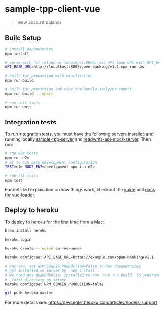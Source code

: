 # sample-tpp-client-vue

> View account balance

## Build Setup

``` bash
# install dependencies
npm install

# serve with hot reload at localhost:8080, set API base URL with API_BASE_URL
API_BASE_URL=http://localhost:8003/open-banking/v1.1 npm run dev

# build for production with minification
npm run build

# build for production and view the bundle analyzer report
npm run build --report

# run unit tests
npm run unit
```

## Integration tests

To run integration tests, you must have the following servers
installed and running locally [sample-tpp-server](https://github.com/OpenBankingUK/sample-tpp-server) and
[readwrite-api-mock-server](https://github.com/OpenBankingUK/readwrite-api-mock-server). Then run:

```bash
# run e2e tests
npm run e2e
# or to run with development configuration
TEST=e2e NODE_ENV=development npm run e2e

# run all tests
npm test
```

For detailed explanation on how things work, checkout the [guide](http://vuejs-templates.github.io/webpack/) and [docs for vue-loader](http://vuejs.github.io/vue-loader).

## Deploy to heroku

To deploy to heroku for the first time from a Mac:

```sh
brew install heroku

heroku login

heroku create --region eu <newname>

heroku config:set API_BASE_URL=https://example.com/open-banking/v1.1

# For now, set NPM_CONFIG_PRODUCTION=false so dev dependencies
# get installed on server by `npm install`.
# We need dev dependencies installed to run `npm run build` to generate
# ./dist directory on server.
heroku config:set NPM_CONFIG_PRODUCTION=false

git push heroku master
```

For more details see: https://devcenter.heroku.com/articles/nodejs-support
